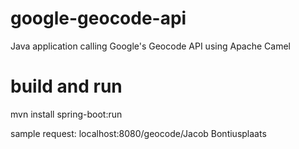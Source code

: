 # google-geocode-api
Java application calling Google's Geocode API using Apache Camel

# build and run
mvn install spring-boot:run

sample request:
localhost:8080/geocode/Jacob Bontiusplaats
